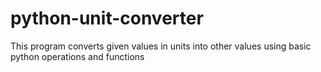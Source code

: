 # python-unit-converter
This program converts given values in units into other values
using basic python operations and functions
